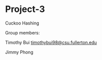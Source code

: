 # Project-3
Cuckoo Hashing

Group members:

Timothy Bui timothybui98@csu.fullerton.edu

Jimmy Phong 
